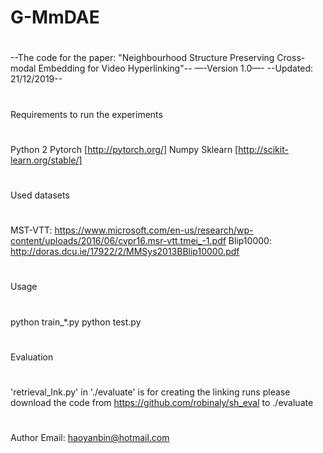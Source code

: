# G-MmDAE
#
--The code for the paper: "Neighbourhood Structure Preserving Cross-modal Embedding for Video Hyperlinking"-- —-Version 1.0—- --Updated: 21/12/2019--
#

Requirements to run the experiments
#
Python 2
Pytorch  [http://pytorch.org/]
Numpy
Sklearn  [http://scikit-learn.org/stable/]

#
Used datasets
#
MST-VTT: https://www.microsoft.com/en-us/research/wp-content/uploads/2016/06/cvpr16.msr-vtt.tmei_-1.pdf
Blip10000: http://doras.dcu.ie/17922/2/MMSys2013BBlip10000.pdf

#
Usage
#
python train_*.py
python test.py

#
Evaluation
#
'retrieval_lnk.py' in './evaluate' is for creating the linking runs
please download the code from https://github.com/robinaly/sh_eval to ./evaluate

#
Author Email: haoyanbin@hotmail.com
